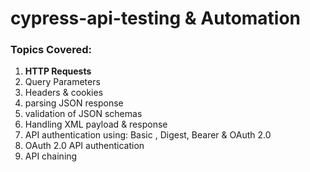 # cypress-api-testing & Automation

### Topics Covered:
1. **HTTP Requests**
2. Query Parameters
3. Headers & cookies
4. parsing JSON response
5. validation of JSON schemas
6. Handling XML payload & response
7. API authentication using: Basic , Digest, Bearer & OAuth 2.0
8. OAuth 2.0 API authentication
9. API chaining